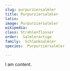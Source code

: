 ```yaml
---
slug: purpurziersalmler
title: Purpurziersalmler
latin:
image: Purpurziersalmler
wikipedia: 
class: Strahlenflosser
order:  Salmlerartige
family:  Schlanksalmler
species:  Purpurziersalmler

---
```


I am content.
